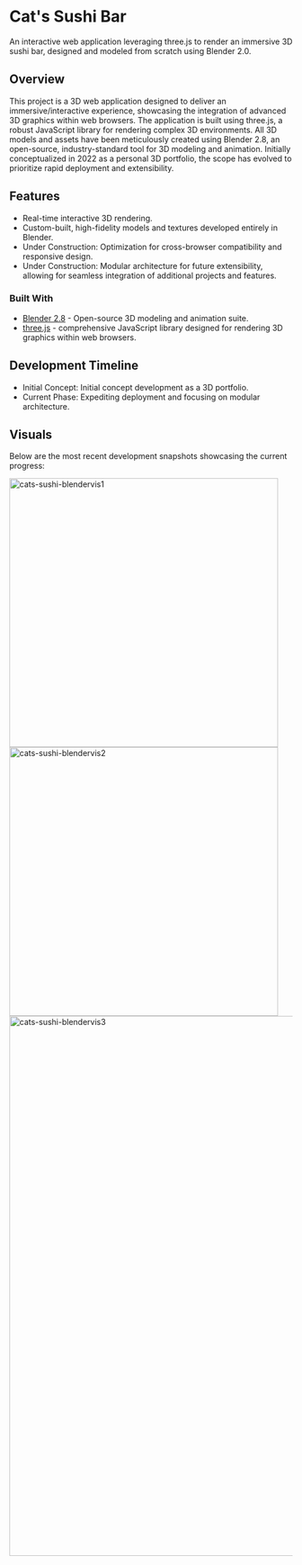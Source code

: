 # Cat's Sushi Bar

An interactive web application leveraging three.js to render an immersive 3D sushi bar, designed and modeled from scratch using Blender 2.0. 

## Overview

This project is a 3D web application designed to deliver an immersive/interactive experience, showcasing the integration of advanced 3D graphics within web browsers. The application is built using three.js, a robust JavaScript library for rendering complex 3D environments. All 3D models and assets have been meticulously created using Blender 2.8, an open-source, industry-standard tool for 3D modeling and animation. Initially conceptualized in 2022 as a personal 3D portfolio, the scope has evolved to prioritize rapid deployment and extensibility.

## Features
- Real-time interactive 3D rendering.
- Custom-built, high-fidelity models and textures developed entirely in Blender.
- Under Construction: Optimization for cross-browser compatibility and responsive design.
- Under Construction: Modular architecture for future extensibility, allowing for seamless integration of additional projects and features.

### Built With
- [Blender 2.8](https://www.blender.org/download/releases/2-80/) - Open-source 3D modeling and animation suite.
- [three.js](https://threejs.org/) - comprehensive JavaScript library designed for rendering 3D graphics within web browsers.

## Development Timeline
- Initial Concept: Initial concept development as a 3D portfolio.
- Current Phase: Expediting deployment and focusing on modular architecture.

## Visuals
Below are the most recent development snapshots showcasing the current progress:

<img width="478" alt="cats-sushi-blendervis1" src="https://github.com/user-attachments/assets/6e974bab-ecd7-4383-a4d2-e2b380e89cc2">
<img width="478" alt="cats-sushi-blendervis2" src="https://github.com/user-attachments/assets/471236ac-88ae-4b17-94c1-5e0fb4dcbce8">
<img width="960" alt="cats-sushi-blendervis3" src="https://github.com/user-attachments/assets/a51023ef-62ff-4914-9334-127abcee3e4a">
